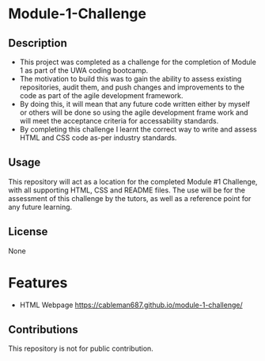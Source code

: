 # Module-1-Challenge

## Description
- This project was completed as a challenge for the completion of Module 1 as part of the UWA coding bootcamp.
- The motivation to build this was to gain the ability to assess existing repositories, audit them, and push changes and improvements to the code as part of the agile development framework.
- By doing this, it will mean that any future code written either by myself or others will be done so using the agile development frame work and will meet the acceptance criteria for accessability standards.
- By completing this challenge I learnt the correct way to write and assess HTML and CSS code as-per industry standards.

## Usage
This repository will act as a location for the completed Module #1 Challenge, with all supporting HTML, CSS and README files.
The use will be for the assessment of this challenge by the tutors, as well as a reference point for any future learning.

## License
None

# Features
- HTML Webpage
https://cableman687.github.io/module-1-challenge/

## Contributions
This repository is not for public contribution.

